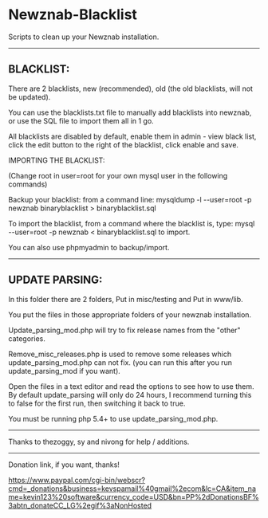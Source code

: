 Newznab-Blacklist
=================
Scripts to clean up your Newznab installation.

----------
BLACKLIST:
----------

There are 2 blacklists, new (recommended), old (the old blacklists, will not be updated).

You can use the blacklists.txt file to manually add blacklists into newznab, or use the SQL file to import them all in 1 go.

All blacklists are disabled by default, enable them in admin - view black list, click the edit button to the right of the blacklist, click enable and save.

IMPORTING THE BLACKLIST:

(Change root in user=root for your own mysql user in the following commands)

Backup your blacklist: from a command line: mysqldump -l --user=root -p newznab binaryblacklist > binaryblacklist.sql
 
To import the blacklist, from a command where the blacklist is, type: mysql --user=root -p newznab < binaryblacklist.sql to import.

You can also use phpmyadmin to backup/import.

---------------
UPDATE PARSING:
---------------

In this folder there are 2 folders, Put in misc/testing and Put in www/lib.

You put the files in those appropriate folders of your newznab installation.

Update_parsing_mod.php will try to fix release names from the "other" categories.

Remove_misc_releases.php is used to remove some releases which update_parsing_mod.php can not fix. (you can run this after you run update_parsing_mod if you want).

Open the files in a text editor and read the options to see how to use them. By default update_parsing will only do 24 hours, I recommend turning this to false for the first run, then switching it back to true.

You must be running php 5.4+ to use update_parsing_mod.php.

---------------------------------------------------------------------------------------------------------------------

Thanks to thezoggy, sy and nivong for help / additions.

---------------------------------------------------------------------------------------------------------------------

Donation link, if you want, thanks!

https://www.paypal.com/cgi-bin/webscr?cmd=_donations&business=kevspamail%40gmail%2ecom&lc=CA&item_name=kevin123%20software&currency_code=USD&bn=PP%2dDonationsBF%3abtn_donateCC_LG%2egif%3aNonHosted
